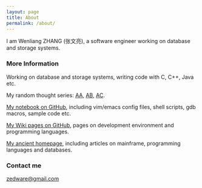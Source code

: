 ```yaml
---
layout: page
title: About
permalink: /about/
---
```


I am Wenliang ZHANG (张文亮), a software engineer working on database and storage systems.

### More Information

Working on database and storage systems, writing code with C, C++, Java etc.

My random thought series: [AA](https://zedware.github.io/RANDOM-THOUGHT-AA/), [AB](https://zedware.github.io/RANDOM-THOUGHT-AB/), [AC](https://zedware.github.io/RANDOM-THOUGHT-AC/).

[My notebook on GitHub](https://github.com/zedware/notebook), including vim/emacs config files, shell scripts, gdb macros, sample code etc.

[My Wiki pages on GitHub](https://github.com/zedware/notebook/wiki), pages on development environment and programming languages.

[My ancient homepage](https://zedware.github.io/homepage), including articles on mainframe, programming languages and databases.

### Contact me

[zedware@gmail.com](mailto:zedware@gmail.com)
